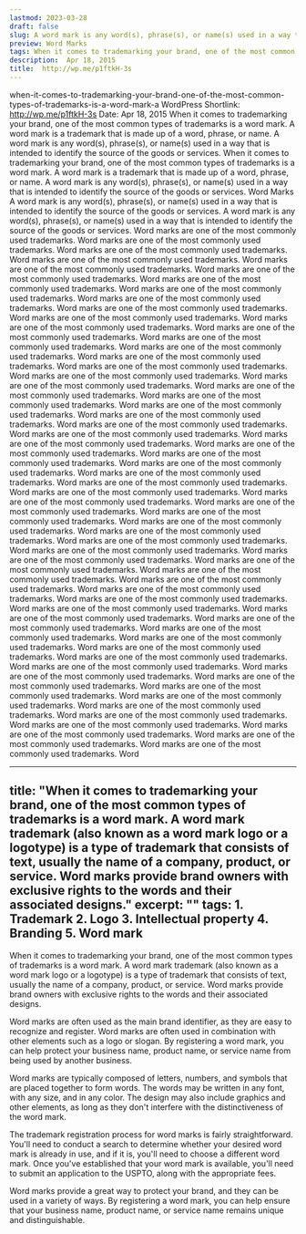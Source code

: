 ```yaml
---
lastmod: 2023-03-28
draft: false
slug: A word mark is any word(s), phrase(s), or name(s) used in a way that is intended to identify the source of the goods or services. A word mark is any word(s), phrase(s), or name(s) used in a way that is intended to identify the source of the goods or services.
preview: Word Marks
tags: When it comes to trademarking your brand, one of the most common types of trademarks is a word mark. A word mark is a trademark that is made up of a word, phrase, or name. A word mark is any word(s), phrase(s), or name(s) used in a way that is intended to identify the source of the goods or services. When it comes to trademarking your brand, one of the most common types of trademarks is a word mark. A word mark is a trademark that is made up of a word, phrase, or name. A word mark is any word(s), phrase(s), or name(s) used in a way that is intended to identify the source of the goods or services.
description:  Apr 18, 2015
title:  http://wp.me/p1ftkH-3s
---
```

when-it-comes-to-trademarking-your-brand-one-of-the-most-common-types-of-trademarks-is-a-word-mark-a
WordPress Shortlink: http://wp.me/p1ftkH-3s
Date: Apr 18, 2015
When it comes to trademarking your brand, one of the most common types of trademarks is a word mark. A word mark is a trademark that is made up of a word, phrase, or name. A word mark is any word(s), phrase(s), or name(s) used in a way that is intended to identify the source of the goods or services. When it comes to trademarking your brand, one of the most common types of trademarks is a word mark. A word mark is a trademark that is made up of a word, phrase, or name. A word mark is any word(s), phrase(s), or name(s) used in a way that is intended to identify the source of the goods or services.
Word Marks
A word mark is any word(s), phrase(s), or name(s) used in a way that is intended to identify the source of the goods or services. A word mark is any word(s), phrase(s), or name(s) used in a way that is intended to identify the source of the goods or services.
Word marks are one of the most commonly used trademarks. Word marks are one of the most commonly used trademarks.
Word marks are one of the most commonly used trademarks. Word marks are one of the most commonly used trademarks.
Word marks are one of the most commonly used trademarks. Word marks are one of the most commonly used trademarks.
Word marks are one of the most commonly used trademarks. Word marks are one of the most commonly used trademarks.
Word marks are one of the most commonly used trademarks. Word marks are one of the most commonly used trademarks.
Word marks are one of the most commonly used trademarks. Word marks are one of the most commonly used trademarks.
Word marks are one of the most commonly used trademarks. Word marks are one of the most commonly used trademarks.
Word marks are one of the most commonly used trademarks. Word marks are one of the most commonly used trademarks.
Word marks are one of the most commonly used trademarks. Word marks are one of the most commonly used trademarks.
Word marks are one of the most commonly used trademarks. Word marks are one of the most commonly used trademarks.
Word marks are one of the most commonly used trademarks. Word marks are one of the most commonly used trademarks.
Word marks are one of the most commonly used trademarks. Word marks are one of the most commonly used trademarks.
Word marks are one of the most commonly used trademarks. Word marks are one of the most commonly used trademarks.
Word marks are one of the most commonly used trademarks. Word marks are one of the most commonly used trademarks.
Word marks are one of the most commonly used trademarks. Word marks are one of the most commonly used trademarks.
Word marks are one of the most commonly used trademarks. Word marks are one of the most commonly used trademarks.
Word marks are one of the most commonly used trademarks. Word marks are one of the most commonly used trademarks.
Word marks are one of the most commonly used trademarks. Word marks are one of the most commonly used trademarks.
Word marks are one of the most commonly used trademarks. Word marks are one of the most commonly used trademarks.
Word marks are one of the most commonly used trademarks. Word marks are one of the most commonly used trademarks.
Word marks are one of the most commonly used trademarks. Word marks are one of the most commonly used trademarks.
Word marks are one of the most commonly used trademarks. Word marks are one of the most commonly used trademarks.
Word marks are one of the most commonly used trademarks. Word marks are one of the most commonly used trademarks.
Word marks are one of the most commonly used trademarks. Word marks are one of the most commonly used trademarks.
Word marks are one of the most commonly used trademarks. Word marks are one of the most commonly used trademarks.
Word marks are one of the most commonly used trademarks. Word marks are one of the most commonly used trademarks.
Word marks are one of the most commonly used trademarks. Word marks are one of the most commonly used trademarks.
Word marks are one of the most commonly used trademarks. Word marks are one of the most commonly used trademarks.
Word marks are one of the most commonly used trademarks. Word marks are one of the most commonly used trademarks.
Word marks are one of the most commonly used trademarks. Word marks are one of the most commonly used trademarks.
Word marks are one of the most commonly used trademarks. Word marks are one of the most commonly used trademarks.
Word marks are one of the most commonly used trademarks. Word

---
title: "When it comes to trademarking your brand, one of the most common types of trademarks is a word mark. A word mark trademark (also known as a word mark logo or a logotype) is a type of trademark that consists of text, usually the name of a company, product, or service. Word marks provide brand owners with exclusive rights to the words and their associated designs."
excerpt: ""
tags: 1. Trademark
2. Logo
3. Intellectual property
4. Branding
5. Word mark
---

When it comes to trademarking your brand, one of the most common types of trademarks is a word mark. A word mark trademark (also known as a word mark logo or a logotype) is a type of trademark that consists of text, usually the name of a company, product, or service. Word marks provide brand owners with exclusive rights to the words and their associated designs.

Word marks are often used as the main brand identifier, as they are easy to recognize and register. Word marks are often used in combination with other elements such as a logo or slogan. By registering a word mark, you can help protect your business name, product name, or service name from being used by another business.

Word marks are typically composed of letters, numbers, and symbols that are placed together to form words. The words may be written in any font, with any size, and in any color. The design may also include graphics and other elements, as long as they don't interfere with the distinctiveness of the word mark.

The trademark registration process for word marks is fairly straightforward. You'll need to conduct a search to determine whether your desired word mark is already in use, and if it is, you'll need to choose a different word mark. Once you've established that your word mark is available, you'll need to submit an application to the USPTO, along with the appropriate fees.

Word marks provide a great way to protect your brand, and they can be used in a variety of ways. By registering a word mark, you can help ensure that your business name, product name, or service name remains unique and distinguishable.
